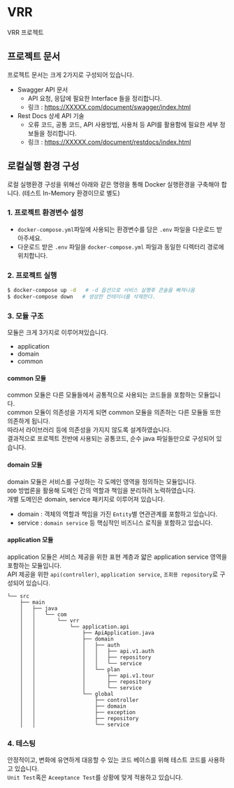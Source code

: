 # VRR
VRR 프로젝트

## 프로젝트 문서 
프로젝트 문서는 크게 2가지로 구성되어 있습니다. 
- Swagger API 문서
  - API 요청, 응답에 필요한 Interface 들을 정리합니다.
  - 링크 : https://XXXXX.com/document/swagger/index.html
- Rest Docs 상세 API 기술
  - 오류 코드, 공통 코드, API 사용방법, 사용처 등 API를 활용함에 필요한 세부 정보들을 정리합니다.
  - 링크 : https://XXXXX.com/document/restdocs/index.html

## 로컬실행 환경 구성
로컬 실행환경 구성을 위해선 아래와 같은 명령을 통해 Docker 실행환경을 구축해야 합니다. (테스트 In-Memory 환경이므로 별도)

### 1. 프로젝트 환경변수 설정
- `docker-compose.yml`파일에 사용되는 환경변수를 담은 `.env` 파일을 다운로드 받아주세요.
- 다운로드 받은 `.env` 파일을 `docker-compose.yml` 파일과 동일한 디렉터리 경로에 위치합니다.

### 2. 프로젝트 실행
```sh
$ docker-compose up -d   # -d 옵션으로 서비스 실행후 콘솔을 빠져나옴
$ docker-compose down   # 생성한 컨테이너를 삭제한다.
```

### 3. 모듈 구조
모듈은 크게 3가지로 이루어져있습니다.
- application
- domain
- common

#### common 모듈
common 모듈은 다른 모듈들에서 공통적으로 사용되는 코드들을 포함하는 모듈입니다.  
common 모듈이 의존성을 가지게 되면 common 모듈을 의존하는 다른 모듈들 또한 의존하게 됩니다.  
따라서 라이브러리 등에 의존성을 가지지 않도록 설계하였습니다.  
결과적으로 프로젝트 전반에 사용되는 공통코드, 순수 java 파일들만으로 구성되어 있습니다.

#### domain 모듈
domain 모듈은 서비스를 구성하는 각 도메인 영역을 정의하는 모듈입니다.  
`DDD` 방법론을 활용해 도메인 간의 역할과 책임을 분리하려 노력하였습니다.  
개별 도메인은 domain, service 패키지로 이루어져 있습니다. 
- domain : 객체의 역할과 책임을 가진 `Entity`별 연관관계를 포함하고 있습니다. 
- service : `domain service` 등 핵심적인 비즈니스 로직을 포함하고 있습니다.

#### application 모듈
application 모듈은 서비스 제공을 위한 표현 계층과 얇은 application service 영역을 포함하는 모듈입니다.  
API 제공을 위한 `api(controller)`, `application service`, `조회용 repository`로 구성되어 있습니다.

``` 
└── src
    ├── main
    │   ├── java
    │   │   └── com
    │   │       └── vrr
    │   │           └── application.api
    │   │               ├── ApiApplication.java
    │   │               ├── domain
    │   │               │   ├── auth
    │   │               │   │   ├── api.v1.auth
    │   │               │   │   ├── repository
    │   │               │   │   └── service
    │   │               │   └── plan
    │   │               │       ├── api.v1.tour
    │   │               │       ├── repository
    │   │               │       └── service
    │   │               └── global
    │   │                   ├── controller
    │   │                   ├── domain
    │   │                   ├── exception
    │   │                   ├── repository
    │   │                   └── service
```

### 4. 테스팅
안정적이고, 변화에 유연하게 대응할 수 있는 코드 베이스를 위해 테스트 코드를 사용하고 있습니다.  
`Unit Test`혹은 `Aceeptance Test`를 상황에 맞게 적용하고 있습니다.
